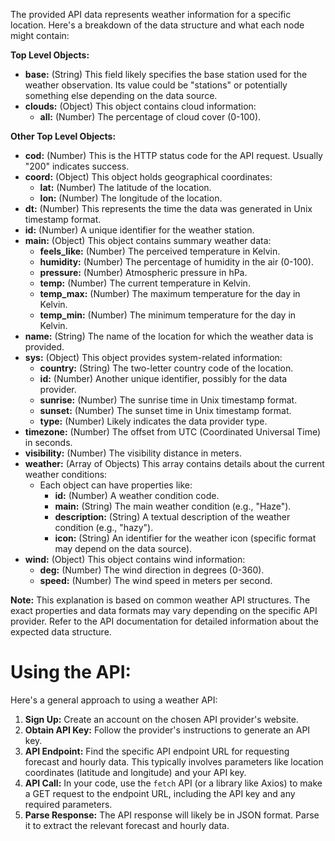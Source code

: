 The provided API data represents weather information for a specific location.  Here's a breakdown of the data structure and what each node might contain:

**Top Level Objects:**

- **base:** (String) This field likely specifies the base station used for the weather observation. Its value could be "stations" or potentially something else depending on the data source.
- **clouds:** (Object) This object contains cloud information:
    - **all:** (Number) The percentage of cloud cover (0-100).

**Other Top Level Objects:**

- **cod:** (Number) This is the HTTP status code for the API request. Usually "200" indicates success.
- **coord:** (Object) This object holds geographical coordinates:
    - **lat:** (Number) The latitude of the location.
    - **lon:** (Number) The longitude of the location.
- **dt:** (Number) This represents the time the data was generated in Unix timestamp format.
- **id:** (Number) A unique identifier for the weather station.
- **main:** (Object) This object contains summary weather data:
    - **feels_like:** (Number) The perceived temperature in Kelvin.
    - **humidity:** (Number) The percentage of humidity in the air (0-100).
    - **pressure:** (Number) Atmospheric pressure in hPa.
    - **temp:** (Number) The current temperature in Kelvin.
    - **temp_max:** (Number) The maximum temperature for the day in Kelvin.
    - **temp_min:** (Number) The minimum temperature for the day in Kelvin.
- **name:** (String) The name of the location for which the weather data is provided.
- **sys:** (Object) This object provides system-related information:
    - **country:** (String) The two-letter country code of the location.
    - **id:** (Number) Another unique identifier, possibly for the data provider.
    - **sunrise:** (Number) The sunrise time in Unix timestamp format.
    - **sunset:** (Number) The sunset time in Unix timestamp format.
    - **type:** (Number) Likely indicates the data provider type.
- **timezone:** (Number) The offset from UTC (Coordinated Universal Time) in seconds.
- **visibility:** (Number) The visibility distance in meters.
- **weather:** (Array of Objects) This array contains details about the current weather conditions:
    - Each object can have properties like:
        - **id:** (Number) A weather condition code.
        - **main:** (String) The main weather condition (e.g., "Haze").
        - **description:** (String) A textual description of the weather condition (e.g., "hazy").
        - **icon:** (String) An identifier for the weather icon (specific format may depend on the data source).
- **wind:** (Object) This object contains wind information:
    - **deg:** (Number) The wind direction in degrees (0-360).
    - **speed:** (Number) The wind speed in meters per second.

**Note:** This explanation is based on common weather API structures. The exact properties and data formats may vary depending on the specific API provider.  Refer to the API documentation for detailed information about the expected data structure.

# **Using the API:**

Here's a general approach to using a weather API:

1. **Sign Up:** Create an account on the chosen API provider's website.
2. **Obtain API Key:** Follow the provider's instructions to generate an API key.
3. **API Endpoint:** Find the specific API endpoint URL for requesting forecast and hourly data. This typically involves parameters like location coordinates (latitude and longitude) and your API key.
4. **API Call:** In your code, use the `fetch` API (or a library like Axios) to make a GET request to the endpoint URL, including the API key and any required parameters.
5. **Parse Response:** The API response will likely be in JSON format. Parse it to extract the relevant forecast and hourly data.
